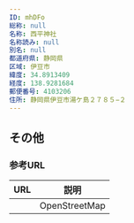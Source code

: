```yaml
---
ID: mhDFo
総称: null
名称: 西平神社
名称読み: null
別名: null
都道府県: 静岡県
区域: 伊豆市
緯度: 34.8913409
経度: 138.9281684
郵便番号: 4103206
住所: 静岡県伊豆市湯ケ島２７８５−２
---
```


## その他

### 参考URL

| URL | 説明          |
| --- | ------------- |
|     | OpenStreetMap |
